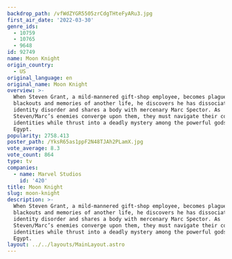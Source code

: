 ```yaml
---
backdrop_path: /vfWdZYGR5505zrCdgTHteFyARu3.jpg
first_air_date: '2022-03-30'
genre_ids:
  - 10759
  - 10765
  - 9648
id: 92749
name: Moon Knight
origin_country:
  - US
original_language: en
original_name: Moon Knight
overview: >-
  When Steven Grant, a mild-mannered gift-shop employee, becomes plagued with
  blackouts and memories of another life, he discovers he has dissociative
  identity disorder and shares a body with mercenary Marc Spector. As
  Steven/Marc’s enemies converge upon them, they must navigate their complex
  identities while thrust into a deadly mystery among the powerful gods of
  Egypt.
popularity: 2758.413
poster_path: /YksR65as1ppF2N48TJAh2PLamX.jpg
vote_average: 8.3
vote_count: 864
type: tv
companies:
  - name: Marvel Studios
    id: '420'
title: Moon Knight
slug: moon-knight
description: >-
  When Steven Grant, a mild-mannered gift-shop employee, becomes plagued with
  blackouts and memories of another life, he discovers he has dissociative
  identity disorder and shares a body with mercenary Marc Spector. As
  Steven/Marc’s enemies converge upon them, they must navigate their complex
  identities while thrust into a deadly mystery among the powerful gods of
  Egypt.
layout: ../../layouts/MainLayout.astro
---
```


